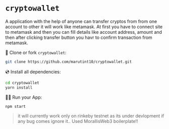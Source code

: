 # `cryptowallet`

A application with the help of anyone can transfer cryptos from from one account to other it will work like metamask. At first you have to connect site to metamask and then you can fill details like account address, amount and then after clicking transfer button you havr to confirm transaction from metamask.

📄 Clone or fork `cryptowallet`:

```sh
git clone https://github.com/marutint10/cryptowallet.git
```

💿 Install all dependencies:

```sh
cd cryptowallet
yarn install
```

🚴‍♂️ Run your App:

```sh
npm start
```

> it will currently work only on rinkeby testnet as its under devlopment if any bug comes ignore it..
> Used MorallisWeb3 boilerplate!!
